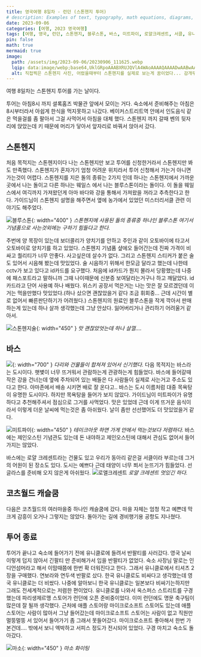 ```yaml
---
title: 영국여행 8일차 - 런던 (스톤헨지 투어)
# description: Examples of text, typography, math equations, diagrams, flowcharts, pictures, videos, and more.
date: 2023-09-06
categories: [여행, 2023 영국여행]
tags: [여행, 영국, 런던, 스톤헨지, 블루스톤, 바스, 미트파이, 로얄크레센트, 서클, 유니클로, 마소, 마이크로소프트]
pin: false
math: true
mermaid: true
image:
  path: /assets/img/2023-09-06/20230906_111625.webp
  lqip: data:image/webp;base64,UklGRpoAAABXRUJQVlA4WAoAAAAQAAAADwAABwAAQUxQSDIAAAARL0AmbZurmr57yyIiqE8oiG0bejIYEQTgqiDA9vqnsUSI6H+oAERp2HZ65qP/VIAWAFZQOCBCAAAA8AEAnQEqEAAIAAVAfCWkAALp8sF8rgRgAP7o9FDvMCkMde9PK7euH5M1m6VWoDXf2FkP3BqV0ZYbO6NA/VFIAAAA
  alt: 직접찍은 스톤헨지 사진, 어렸을때부터 스톤헨지를 실제로 보는게 꿈이었다... 감개무량하다
---
```


여행 8일차는 스톤헨지 투어를 가는 날이다.

투어는 아침8시 까지 셜록홈즈 박물관 앞에서 모이는 거다. 숙소에서 준비해주는 아침은 8시부터라서 아쉽게 한식을 먹지못하고 나갔다.
베이커스트리트역 안에서 인도음식 같은 먹을걸를 좀 팔아서 그걸 사먹어서 아침을 대체 했다.
스톤헨지 까지 갈때 벤의 뒷자리에 앉았는데 키 때문에 머리가 닿아서 앞자리로 바꿔서 앉아서 갔다.

## 스톤헨지 
처음 목적지는 스톤헨지이다 나는 스톤헨지만 보고 투어를 신청한거라서 스톤헨지만 봐도 만족했다. 스톤헨지가 혼자가기 엄청 어려운 위치라서 투어 신청해서 가는거 아니면 가는것이 어렵다. 스톤헨지를 지은 돌의 종류는 2가지 인데 하나는 스톤헨지에서 가까운 곳에서 나는 돌이고 다른 하나는 웨일스 에서 나는 블루스톤이라는 돌이다. 이 돌을 웨일스에서 여긱까지 가져왔던게 아마 바다와 강을 통해서 가져왔을 꺼라고 추측한다고 한다. 가이드님이 스톤헨지 설명을 해주면서 옆에 농가에서 있었던 미스터리서클 관련 이야기도 해주었다.

![블루스톤](/assets/img/2023-09-06/20230906_113707.webp){: width="400" }
_스톤헨지에 사용된 돌의 종류중 하나인 블루스톤 여기서 기념품으로 사는것외에는 구하기 힘들다고 한다._


​주번에 양 목장이 있는데 보더콜리가 양치기를 안하고 주인과 같이 오토바이에 타고서 오토바이로 양치기를 하고 있었다. 
스톤헨지 기념품 샾에오 들어간는데 진짜 가격이 비싸고 퀄리티가 너무 안좋다. 사고싶은데 살수가 없다. 그리고 스톤헨지 스티커가 붙은 술도 있어서 시음해 봤는데 맛있었다.
술 시음하기 위해서 한모금 달라고 했는데 나한테 cctv가 보고 있다고 id카드를 요구했다. 처음에 id카드가 뭔지 몰라서 당황했는데 나중에 패스포트라고 말하니까 그때 나이때문에 신분증 보여달라는거구나 하고 깨달았다. id카드라고 단어 사용예 하나 배웠다.
위스키 공장서 먹은거는 나는 맛은 잘 모르겠던데 이거는 먹을만했다 맛있었다.(하나 샀으면 괜찮았을거 같다 조금 휘회중... 근데 시간이 별로 없어서 빠른판단하기가 어려웠다.) 스톤헨지의 원료인 블루스톤을 작게 깍아서 판매하는게 있는데 하나 살까 생각했는데 그냥 안샀다. 잃어버리거나 관리하기 어려울거 같아서.

![스톤헨지술](/assets/img/2023-09-06/20230906_113507.webp){: width="450" }
_맛 괜찮았엇는데 하나 살껄...._
​
## 바스
![](/assets/img/2023-09-06/20230906_125424.webp){: width="700" }
_다리와 건물들이 합쳐져 있어서 신기했다._
다음 목적지는 바스라는 도시이다. 햇볓이 너무 뜨거워서 관람하는게 관광하는게 힘들었다. 바스에 들어갈때 작은 강을 건너는데 옆에 주차되어 있는 배들은 다 사람들이 실제로 사는거고 주소도 있다고 한다. 아마존에서 배송 시키면 배로 잘 온다고.. 바스는 도시 이름처럼 대중 목욕탕이 유명한 도시이다. 하지만 목욕탕을 들어가 보지 않았다. 가이드님이 미트파이가 유명하다고 추천해주셔서 점심으로 그거를 사먹었다. 맛은 있었데 근데 이게 뜨거운 음식이라서 이렇게 더운 날씨에 먹는것은 좀 아쉬웠다. 날이 좀만 선선했어도 더 맛있었을거 같다.

![미트파이](/assets/img/2023-09-06/20230906_131841.webp){: width="450" }
_테이크아웃 하면 가게 안에서 먹는것보다 저렴하다._
바스에는 제인오스틴 기념관도 있는데 돈 내야하고 제인오스틴에 대해서 관심도 없어서 들어가지는 않았다. 

바스에는 로얄 크레센트라는 건물도 있고 우리가 동아리 같은걸 서클이라 부르는데 그거의 어원이 된 장소도 있다. 도시는 예쁘다 근데 태양이 너무 쬐서 눈뜨기가 힘들었다. 선글라스를 준비해 오지 않은게 아쉬웠다. 
![로앨크레센트](/assets/img/2023-09-06/20230906_140807.webp)
_로얄 크레센트 멋있긴 하다._
​
## 코츠월드 캐슬쿰
다음은 코츠월드의 여러마을중 하나인 캐슬쿰에 갔다. 마을 자체는 엄청 작고 예쁜데 막 크게 감흥이 오거나 그렇지는 않았다. 돌아가는 길에 경비행기용 공항도 지나쳤다.
​
## 투어 종료
투어가 끝나고 숙소에 들어가기 전에 유니클로에 들려서 반팔티를 사러갔다. 영국 날씨 이렇게 덥지 않아서 긴팔티 만 준비해가서 입을 반팔티가 없었다. 숙소 사장님 말로는 인디언섬머라고 해서 이맘때쯤에 한번 확 더워진다고 한다. 그래서 유니클로에서 티셔츠 2장을 구매했다. 연보라와 연두색 반팔로 샀다. 한국 유니클로도 비싸다고 생각했는데 영국 유니클로는 더 비쌌다. 나중에 알아보니 한국 유니클로는 일본보다 비싸기는하지만 그래도 전세계적으로는 저렴한 편이었다. 유니클로를 나와서 옥스퍼스 스트리트를 구경 했는데 파리생제르맹 스토어가 런던에 오픈 준비중이었다. 이미 런던에도 명문 축구팀이 많은데 잘 될까 생각했다. 근처에 애플 스토어랑 마이크로소프트 스토어도 있는데 애플 스토어는 사람이 많아서 그냥 들어갔는데 마이크로소프트 스토어는 사람이 없고 직원만 멀뚱멀뚱 서 있어서 들어가기 좀 그래서 못들어갔다. 마이크로소프트 좋아해서 한번 가본건데.... 밖에서 보니 엑박하고 서피스 정도가 전시되어 있었다. 구경 마치고 숙소도 돌아갔다.

![마소](/assets/img/2023-09-06/20230906_193356.webp){: width="450" }
_마소 화이팅_
